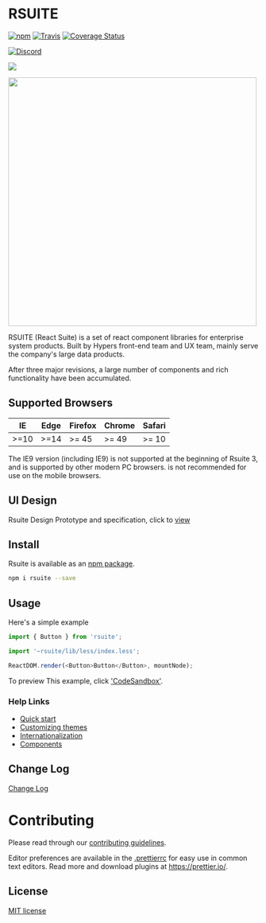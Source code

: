 # RSUITE

[![npm](https://badge.fury.io/js/rsuite.svg)](https://www.npmjs.com/package/rsuite)
[![Travis](https://travis-ci.org/rsuite/rsuite.svg?branch=master)](https://travis-ci.org/rsuite/rsuite)
[![Coverage Status](https://coveralls.io/repos/github/rsuite/rsuite/badge.svg?branch=next)](https://coveralls.io/github/rsuite/rsuite?branch=next)

[![Discord](https://img.shields.io/badge/Discord-Join%20chat%20%E2%86%92-738bd7.svg)](https://discord.gg/GmPXTH3)


[<img src="https://opencollective.com/rsuite/tiers/backer.svg?avatarHeight=36">](https://opencollective.com/rsuite)

[<img src="https://user-images.githubusercontent.com/1203827/38915267-a966bf0c-4315-11e8-9eba-7d4cb77d4229.png" width="500" />](https://rsuitejs.com)




RSUITE (React Suite) is a set of react component libraries for enterprise system products. Built by Hypers front-end team and UX team, mainly serve the company's large data products.

After three major revisions, a large number of components and rich functionality have been accumulated.




## Supported Browsers

| IE   | Edge | Firefox | Chrome | Safari |
| ---- | ---- | ------- | ------ | ------ |
| >=10 | >=14 | >= 45   | >= 49  | >= 10  |

The IE9 version (including IE9) is not supported at the beginning of Rsuite 3, and is supported by other modern PC browsers. is not recommended for use on the mobile browsers.

## UI Design

Rsuite Design Prototype and specification, click to [view](https://next.rsuitejs.com/design/index.html)

## Install

Rsuite is available as an [npm package](https://www.npmjs.com/package/rsuite).

```bash
npm i rsuite --save
```

## Usage

Here's a simple example

```js
import { Button } from 'rsuite';

import '~rsuite/lib/less/index.less';

ReactDOM.render(<Button>Button</Button>, mountNode);
```

To preview This example, click ['CodeSandbox'](https://codesandbox.io/s/mo7jxvr9x9?from-embed).

### Help Links

* [Quick start](https://next.rsuitejs.com/guide/usage)
* [Customizing themes](https://next.rsuitejs.com/guide/themes)
* [Internationalization](https://next.rsuitejs.com/guide/intl)
* [Components](https://next.rsuitejs.com/components/overview)

## Change Log

[Change Log](https://github.com/rsuite/rsuite/releases)

# Contributing

Please read through our [contributing guidelines](https://github.com/rsuite/rsuite/blob/next/CONTRIBUTING.md).

Editor preferences are available in the [.prettierrc](https://github.com/rsuite/rsuite/wiki/.prettierrc) for easy use in common text editors. Read more and download plugins at https://prettier.io/.

## License

[MIT license](https://github.com/rsuite/rsuite/blob/master/LICENSE)
